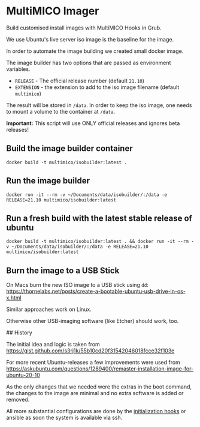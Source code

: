 # MultiMICO Imager

Build customised install images with MultiMICO Hooks in Grub. 

We use Ubuntu's live server iso image is the baseline for the image.

In order to automate the image building we created small docker image. 

The image builder has two options that are passed as environment variables. 

- `RELEASE` - The official release number (default `21.10`)
- `EXTENSION` - the extension to add to the iso image filename (default `multimico`)

The result will be stored in `/data`. In order to keep the iso image, one needs to mount a volume to the container at `/data`.

**Important:** This script will use ONLY official releases and ignores beta releases!

## Build the image builder container

```
docker build -t multimico/isobuilder:latest .
```

## Run the image builder

```
docker run -it --rm -v ~/Documents/data/isobuilder/:/data -e RELEASE=21.10 multimico/isobuilder:latest
```

## Run a fresh build with the latest stable release of ubuntu

```
docker build -t multimico/isobuilder:latest . && docker run -it --rm -v ~/Documents/data/isobuilder/:/data -e RELEASE=21.10 multimico/isobuilder:latest
```

## Burn the image to a USB Stick

On Macs burn the new ISO image to a USB stick using `dd`:  https://thornelabs.net/posts/create-a-bootable-ubuntu-usb-drive-in-os-x.html

Similar approaches work on Linux. 

Otherwise other USB-imaging software (like Etcher) should work, too.

## History 

The initial idea and logic is taken from https://gist.github.com/s3rj1k/55b10cd20f31542046018fcce32f103e

For more recent Ubuntu-releases a few improvements were used from https://askubuntu.com/questions/1289400/remaster-installation-image-for-ubuntu-20-10

As the only changes that we needed were the extras in the boot command, the changes to the image are minimal and no extra software is added or removed. 

All more substantial configurations are done by the [initialization hooks](//github.com/multimico/init) or ansible as soon the system is available via ssh. 
